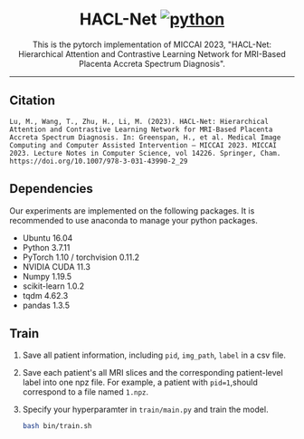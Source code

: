 <div align="center">


# HACL-Net [![python](https://img.shields.io/badge/python-%20%203.7-blue.svg)]()
This is the pytorch implementation of MICCAI 2023, "HACL-Net: Hierarchical Attention and Contrastive Learning Network for MRI-Based Placenta Accreta Spectrum Diagnosis". 
________________________________________________________________

</div>

## Citation

```
Lu, M., Wang, T., Zhu, H., Li, M. (2023). HACL-Net: Hierarchical Attention and Contrastive Learning Network for MRI-Based Placenta Accreta Spectrum Diagnosis. In: Greenspan, H., et al. Medical Image Computing and Computer Assisted Intervention – MICCAI 2023. MICCAI 2023. Lecture Notes in Computer Science, vol 14226. Springer, Cham. https://doi.org/10.1007/978-3-031-43990-2_29
```



## Dependencies

Our experiments are implemented on the following packages. It is recommended to use anaconda to manage your python packages.

- Ubuntu 16.04
- Python 3.7.11
- PyTorch 1.10 / torchvision 0.11.2
- NVIDIA CUDA 11.3
- Numpy 1.19.5
- scikit-learn 1.0.2
- tqdm 4.62.3
- pandas 1.3.5

## Train

1. Save all patient information, including `pid`, `img_path`, `label` in a csv file.

2. Save each patient's all MRI slices and the corresponding patient-level label into one npz file. For example, a patient with `pid=1`,should correspond to a file named `1.npz`.

3. Specify your hyperparamter in `train/main.py` and train the model.

    ```bash
    bash bin/train.sh
    ```
